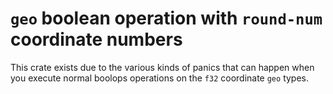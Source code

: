 # `geo` boolean operation with `round-num` coordinate numbers

This crate exists due to the various kinds of panics that can happen when you execute normal boolops operations on the `f32` coordinate `geo` types.
